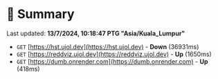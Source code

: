 # 📖 Summary
Last updated: **13/7/2024, 10:18:47 PTG "Asia/Kuala_Lumpur"**

- `GET` [https://hst.ujol.dev](https://hst.ujol.dev) - **Down** (36931ms)
- `GET` [https://reddviz.ujol.dev](https://reddviz.ujol.dev) - **Up** (1650ms)
- `GET` [https://dumb.onrender.com](https://dumb.onrender.com) - **Up** (418ms)
